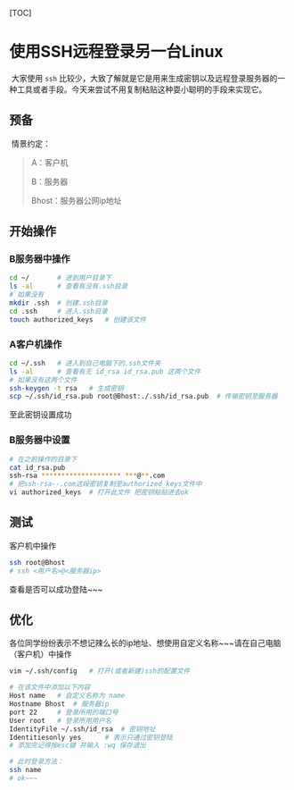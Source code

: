 [TOC]

# 使用SSH远程登录另一台Linux

​	大家使用 `ssh`  比较少，大致了解就是它是用来生成密钥以及远程登录服务器的一种工具或者手段。今天来尝试不用复制粘贴这种耍小聪明的手段来实现它。

## 预备

​	情景约定：

> A：客户机
>
> B：服务器
>
> Bhost：服务器公网ip地址

## 开始操作

### B服务器中操作

```bash
cd ~/		# 进到用户目录下
ls -al		# 查看有没有.ssh目录
# 如果没有
mkdir .ssh	# 创建.ssh目录
cd .ssh		# 进入.ssh目录
touch authorized_keys	# 创建该文件
```

### A客户机操作

```bash
cd ~/.ssh	# 进入到自己电脑下的.ssh文件夹
ls -al		# 查看有无 id_rsa id_rsa.pub 这两个文件
# 如果没有这两个文件
ssh-keygen -t rsa	# 生成密钥
scp ~/.ssh/id_rsa.pub root@Bhost:./.ssh/id_rsa.pub	# 传输密钥至服务器
```

至此密钥设置成功

### B服务器中设置

```bash
# 在之前操作的目录下
cat id_rsa.pub
ssh-rsa ******************** ***@**.com
# 把ssh-rsa--.com这段密钥复制至authorized_keys文件中
vi authorized_keys	# 打开此文件 把密钥粘贴进去ok
```

## 测试

客户机中操作

```bash
ssh root@Bhost
# ssh <用户名>@<服务器ip>
```

查看是否可以成功登陆~~~

## 优化

​	各位同学纷纷表示不想记辣么长的ip地址、想使用自定义名称~~~请在自己电脑（客户机）中操作

```bash
vim ~/.ssh/config	# 打开(或者新建)ssh的配置文件

# 在该文件中添加以下内容
Host name	# 自定义名称为 name
Hostname Bhost 	# 服务器ip
port 22 	# 登录所用的端口号
User root 	# 登录所用用户名
IdentityFile ~/.ssh/id_rsa 	# 密钥地址
Identitiesonly yes		# 表示只通过密钥登陆
# 添加完记得按esc键 并输入 :wq 保存退出

# 此时登录方法：
ssh name
# ok~~~
```

